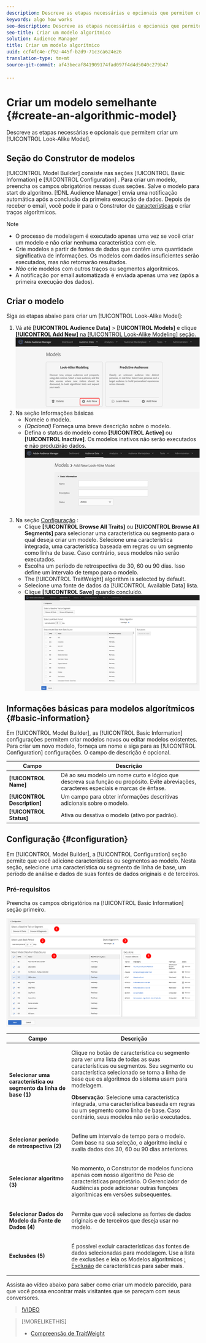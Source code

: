```yaml
---
description: Descreve as etapas necessárias e opcionais que permitem criar um modelo algorítmico no Construtor de modelos.
keywords: algo how works
seo-description: Descreve as etapas necessárias e opcionais que permitem criar um modelo algorítmico no Construtor de modelos.
seo-title: Criar um modelo algorítmico
solution: Audience Manager
title: Criar um modelo algorítmico
uuid: ccf4fc4e-cf92-445f-b2d9-71c3ca624e26
translation-type: tm+mt
source-git-commit: af43becaf841909174fad097f4d4d5040c279b47

---
```



# Criar um modelo semelhante {#create-an-algorithmic-model}

Descreve as etapas necessárias e opcionais que permitem criar um [!UICONTROL Look-Alike Model].

## Seção do Construtor de modelos

[!UICONTROL Model Builder] consiste nas seções [!UICONTROL Basic Information] e [!UICONTROL Configuration] . Para criar um modelo, preencha os campos obrigatórios nessas duas seções. Salve o modelo para start do algoritmo. [!DNL Audience Manager] envia uma notificação automática após a conclusão da primeira execução de dados. Depois de receber o email, você pode ir para o Construtor de [características](../../features/traits/about-trait-builder.md) e criar traços algorítmicos.

>[!NOTE]
>
>* O processo de modelagem é executado apenas uma vez se você criar um modelo e não criar nenhuma característica com ele.
>* Crie modelos a partir de fontes de dados que contêm uma quantidade significativa de informações. Os modelos com dados insuficientes serão executados, mas não retornarão resultados.
>* *Não* crie modelos com outros traços ou segmentos algorítmicos.
>* A notificação por email automatizada é enviada apenas uma vez (após a primeira execução dos dados).


## Criar o modelo

Siga as etapas abaixo para criar um [!UICONTROL Look-Alike Model]:

1. Vá até **[!UICONTROL Audience Data]** > **[!UICONTROL Models]** e clique **[!UICONTROL Add New]** na [!UICONTROL Look-Alike Modeling] seção.
   ![look-like-add](assets/look-alike-add.png)
2. Na seção Informações [](../../features/algorithmic-models/create-model.md#basic-information) básicas
   * Nomeie o modelo.
   * *(Opcional)* Forneça uma breve descrição sobre o modelo.
   * Defina o status do modelo como **[!UICONTROL Active]** ou **[!UICONTROL Inactive]**. Os modelos inativos não serão executados e não produzirão dados.
      ![sósia-básica](assets/look-alike-basic.png)
3. Na seção [Configuração](../../features/algorithmic-models/create-model.md#configuration) :
   * Clique **[!UICONTROL Browse All Traits]** ou **[!UICONTROL Browse All Segments]** para selecionar uma característica ou segmento para o qual deseja criar um modelo. Selecione uma característica integrada, uma característica baseada em regras ou um segmento como linha de base. Caso contrário, seus modelos não serão executados.
   * Escolha um período de retrospectiva de 30, 60 ou 90 dias. Isso define um intervalo de tempo para o modelo.
   * The [!UICONTROL TraitWeight] algorithm is selected by default.
   * Selecione uma fonte de dados da [!UICONTROL Available Data] lista.
   * Clique **[!UICONTROL Save]** quando concluído.
      ![configuração semelhante](assets/look-alike-configuration.png)

## Informações básicas para modelos algorítmicos {#basic-information}

<!-- r_model_basic.xml -->

Em [!UICONTROL Model Builder], as [!UICONTROL Basic Information] configurações permitem criar modelos novos ou editar modelos existentes. Para criar um novo modelo, forneça um nome e siga para as [!UICONTROL Configuration] configurações. O campo de descrição é opcional.

| Campo | Descrição |
|---|---|
| **[!UICONTROL Name]** | Dê ao seu modelo um nome curto e lógico que descreva sua função ou propósito. Evite abreviações, caracteres especiais e marcas de ênfase. |
| **[!UICONTROL Description]** | Um campo para obter informações descritivas adicionais sobre o modelo. |
| **[!UICONTROL Status]** | Ativa ou desativa o modelo (ativo por padrão). |

## Configuração {#configuration}

Em [!UICONTROL Model Builder], a [!UICONTROL Configuration] seção permite que você adicione características ou segmentos ao modelo. Nesta seção, selecione uma característica ou segmento de linha de base, um período de análise e dados de suas fontes de dados originais e de terceiros.

<!-- r_model_configuration.xml -->

### Pré-requisitos

Preencha os campos obrigatórios na [!UICONTROL Basic Information] seção primeiro.

![](assets/lam_exclude_traits_numbered.png)

<table id="table_7A6BE5E5498D4776A30323B743954150"> 
 <thead> 
  <tr> 
   <th colname="col1" class="entry"> Campo </th> 
   <th colname="col2" class="entry"> Descrição </th> 
  </tr> 
 </thead>
 <tbody> 
  <tr> 
   <td colname="col1"> <p><b>Selecionar uma característica ou segmento da linha de base (1)</b> </p> </td> 
   <td colname="col2"> <p>Clique no botão de característica ou segmento para ver uma lista de todas as suas características ou segmentos. Seu segmento ou característica selecionado se torna a linha de base que os algoritmos do sistema usam para modelagem. </p> <p> <p><b>Observação</b>:  Selecione uma característica integrada, uma característica baseada em regras ou um segmento como linha de base. Caso contrário, seus modelos não serão executados. </p> </p> </td> 
  </tr> 
  <tr> 
   <td colname="col1"> <p><b>Selecionar período de retrospectiva (2)</b> </p> </td> 
   <td colname="col2"> <p>Define um intervalo de tempo para o modelo. Com base na sua seleção, o algoritmo inclui e avalia dados dos 30, 60 ou 90 dias anteriores. </p> </td> 
  </tr> 
  <tr> 
   <td colname="col1"> <p><b>Selecionar algoritmo (3)</b> </p> </td> 
   <td colname="col2"> <p>No momento, o Construtor de modelos funciona apenas com nosso algoritmo de Peso <span class="keyword"></span> de características proprietário. <span class="keyword"> O Gerenciador</span> de Audiências pode adicionar outras funções algorítmicas em versões subsequentes. </p> </td>
  </tr>
  <tr> 
   <td colname="col1"> <p><b>Selecionar Dados do Modelo da Fonte de Dados (4)</b> </p> </td> 
   <td colname="col2"> <p>Permite que você selecione as fontes de dados originais e de terceiros que deseja usar no modelo. </p> </td>
  </tr> 
  <tr> 
   <td colname="col1"> <p><b>Exclusões (5)</b> </p> </td> 
   <td colname="col2"> <p>É possível excluir características das fontes de dados selecionadas para modelagem. Use a lista de exclusões <span class="wintitle"> e leia os Modelos algorítmicos</span> <a href="../../features/algorithmic-models/trait-exclusion-algo-models.md"> : Exclusão</a> de características para saber mais. </p> </td>
  </tr> 
 </tbody>
</table>

Assista ao vídeo abaixo para saber como criar um modelo parecido, para que você possa encontrar mais visitantes que se pareçam com seus conversores.

>[!VIDEO](https://video.tv.adobe.com/v/23504/)

>[!MORELIKETHIS]
>
>* [Compreensão de TraitWeight](../../features/algorithmic-models/understanding-models.md#understanding-traitweight)

